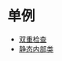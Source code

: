 # 单例
- [双重检查](../../../src/main/java/xyz/zzyitj/demo/designpattern/creational/singleton/DoubleCheck.java)
- [静态内部类](../../../src/main/java/xyz/zzyitj/demo/designpattern/creational/singleton/StaticInner.java)
